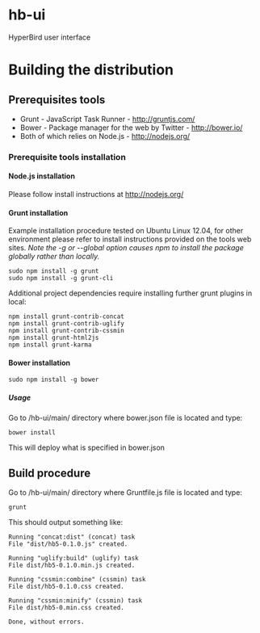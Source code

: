 hb-ui
=====

HyperBird user interface


# Building the distribution #


## Prerequisites tools ##

* Grunt - JavaScript Task Runner - http://gruntjs.com/
* Bower - Package manager for the web by Twitter - http://bower.io/
* Both of which relies on Node.js - http://nodejs.org/


### Prerequisite tools installation ###


#### Node.js installation ####

Please follow install instructions at http://nodejs.org/


#### Grunt installation ####

Example installation procedure tested on Ubuntu Linux 12.04, 
for other environment please refer to install instructions 
provided on the tools web sites.
_Note the -g or --global option causes npm to install the package globally rather than locally._

    sudo npm install -g grunt
    sudo npm install -g grunt-cli

Additional project dependencies require installing further grunt plugins in local:

	npm install grunt-contrib-concat
	npm install grunt-contrib-uglify
	npm install grunt-contrib-cssmin
	npm install grunt-html2js
	npm install grunt-karma


#### Bower installation ####

    sudo npm install -g bower

##### Usage #####

Go to /hb-ui/main/ directory where bower.json file is located and type:

    bower install

This will deploy what is specified in bower.json 


## Build procedure ##

Go to /hb-ui/main/ directory where Gruntfile.js file is located and type:

    grunt

This should output something like: 

    Running "concat:dist" (concat) task
    File "dist/hb5-0.1.0.js" created.
     
    Running "uglify:build" (uglify) task
    File dist/hb5-0.1.0.min.js created.
     
    Running "cssmin:combine" (cssmin) task
    File dist/hb5-0.1.0.css created.
    
    Running "cssmin:minify" (cssmin) task
    File dist/hb5-0.min.css created.
    
    Done, without errors.
     


